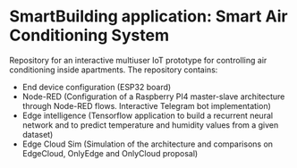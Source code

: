 # SmartBuilding application: Smart Air Conditioning System

Repository for an interactive multiuser IoT prototype for controlling air conditioning inside apartments.
The repository contains:

- End device configuration (ESP32 board)
- Node-RED (Configuration of a Raspberry PI4 master-slave architecture through Node-RED flows. Interactive Telegram bot implementation)
- Edge intelligence (Tensorflow application to build a recurrent neural network and to predict temperature and humidity values from a given dataset)
- Edge Cloud Sim (Simulation of the architecture and comparisons on EdgeCloud, OnlyEdge and OnlyCloud proposal)
